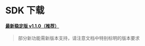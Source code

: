 # SDK 下载

#### [最新稳定版 v1.1.0（推荐）](https://dl.ifanr.cn/hydrogen/sdk/sdk-latest.zip)

> 部分新功能需新版本支持，请注意文档中特别标明的版本要求